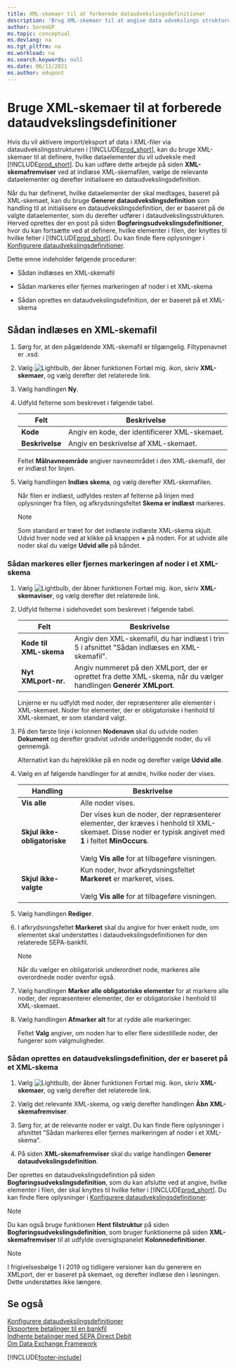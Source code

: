```yaml
---
title: XML-skemaer til at forberede dataudvekslingsdefinitioner
description: 'Brug XML-skemaer til at angive data udvekslings strukturen for at definere, hvilke dataelementer du vil udveksle med.'
author: SorenGP
ms.topic: conceptual
ms.devlang: na
ms.tgt_pltfrm: na
ms.workload: na
ms.search.keywords: null
ms.date: 06/11/2021
ms.author: edupont
---
```

# <a name="use-xml-schemas-to-prepare-data-exchange-definitions"></a><a name="use-xml-schemas-to-prepare-data-exchange-definitions"></a><a name="use-xml-schemas-to-prepare-data-exchange-definitions"></a>Bruge XML-skemaer til at forberede dataudvekslingsdefinitioner

Hvis du vil aktivere import/eksport af data i XML-filer via dataudvekslingsstrukturen i [!INCLUDE[prod_short](includes/prod_short.md)], kan du bruge XML-skemaer til at definere, hvilke dataelementer du vil udveksle med [!INCLUDE[prod_short](includes/prod_short.md)]. Du kan udføre dette arbejde på siden **XML-skemafremviser** ved at indlæse XML-skemafilen, vælge de relevante dataelementer og derefter initialisere en dataudvekslingsdefinition.  

 Når du har defineret, hvilke dataelementer der skal medtages, baseret på XML-skemaet, kan du bruge **Generer dataudvekslingsdefinition** som handling til at initialisere en dataudvekslingsdefinition, der er baseret på de valgte dataelementer, som du derefter udfører i dataudvekslingsstrukturen. Herved oprettes der en post på siden **Bogføringsudvekslingsdefinitioner**, hvor du kan fortsætte ved at definere, hvilke elementer i filen, der knyttes til hvilke felter i [!INCLUDE[prod_short](includes/prod_short.md)]. Du kan finde flere oplysninger i [Konfigurere dataudvekslingsdefinitioner](across-how-to-set-up-data-exchange-definitions.md).  

 Dette emne indeholder følgende procedurer:  

- Sådan indlæses en XML-skemafil  

- Sådan markeres eller fjernes markeringen af noder i et XML-skema  

- Sådan oprettes en dataudvekslingsdefinition, der er baseret på et XML-skema  

## <a name="to-load-an-xml-schema-file"></a><a name="to-load-an-xml-schema-file"></a><a name="to-load-an-xml-schema-file"></a>Sådan indlæses en XML-skemafil

1. Sørg for, at den pågældende XML-skemafil er tilgængelig. Filtypenavnet er .xsd.  

2. Vælg ![Lightbulb, der åbner funktionen Fortæl mig.](media/ui-search/search_small.png "Fortæl mig, hvad du vil foretage dig") ikon, skriv **XML-skemaer**, og vælg derefter det relaterede link.  

3. Vælg handlingen **Ny**.  

4. Udfyld felterne som beskrevet i følgende tabel.  

    |Felt|Beskrivelse|  
    |---------------------------------|---------------------------------------|  
    |**Kode**|Angiv en kode, der identificerer XML-skemaet.|  
    |**Beskrivelse**|Angiv en beskrivelse af XML-skemaet.|  

     Feltet **Målnavneområde** angiver navneområdet i den XML-skemafil, der er indlæst for linjen.  

5. Vælg handlingen **Indlæs skema**, og vælg derefter XML-skemafilen.  

     Når filen er indlæst, udfyldes resten af felterne på linjen med oplysninger fra filen, og afkrydsningsfeltet **Skema er indlæst** markeres.  

    > [!NOTE]  
    >  Som standard er træet for det indlæste indlæste XML-skema skjult. Udvid hver node ved at klikke på knappen **+** på noden. For at udvide alle noder skal du vælge **Udvid alle** på båndet.  

### <a name="to-select-or-clear-nodes-in-an-xml-schema"></a><a name="to-select-or-clear-nodes-in-an-xml-schema"></a><a name="to-select-or-clear-nodes-in-an-xml-schema"></a>Sådan markeres eller fjernes markeringen af noder i et XML-skema

1. Vælg ![Lightbulb, der åbner funktionen Fortæl mig.](media/ui-search/search_small.png "Fortæl mig, hvad du vil foretage dig") ikon, skriv **XML-skemaviser**, og vælg derefter det relaterede link.  

2. Udfyld felterne i sidehovedet som beskrevet i følgende tabel.  

    |Felt|Beskrivelse|  
    |---------------------------------|---------------------------------------|  
    |**Kode til XML-skema**|Angiv den XML-skemafil, du har indlæst i trin 5 i afsnittet "Sådan indlæses en XML-skemafil".|  
    |**Nyt XMLport-nr.**|Angiv nummeret på den XMLport, der er oprettet fra dette XML-skema, når du vælger handlingen **Generér XMLport**.|  

     Linjerne er nu udfyldt med noder, der repræsenterer alle elementer i XML-skemaet. Noder for elementer, der er obligatoriske i henhold til XML-skemaet, er som standard valgt.  

3. På den første linje i kolonnen **Nodenavn** skal du udvide noden **Dokument** og derefter gradvist udvide underliggende noder, du vil gennemgå.  

     Alternativt kan du højreklikke på en node og derefter vælge **Udvid alle**.  

4. Vælg en af følgende handlinger for at ændre, hvilke noder der vises.  

    |**Handling**|Beskrivelse|  
    |----------------|---------------------------------------|  
    |**Vis alle**|Alle noder vises.|  
    |**Skjul ikke-obligatoriske**|Der vises kun de noder, der repræsenterer elementer, der kræves i henhold til XML-skemaet. Disse noder er typisk angivet med **1** i feltet **MinOccurs**.<br /><br /> Vælg **Vis alle** for at tilbageføre visningen.|  
    |**Skjul ikke-valgte**|Kun noder, hvor afkrydsningsfeltet **Markeret** er markeret, vises.<br /><br /> Vælg **Vis alle** for at tilbageføre visningen.|  

5. Vælg handlingen **Rediger**.  

6. I afkrydsningsfeltet **Markeret** skal du angive for hver enkelt node, om elementet skal understøttes i dataudvekslingsdefinitionen for den relaterede SEPA-bankfil.  

    > [!NOTE]  
    >  Når du vælger en obligatorisk underordnet node, markeres alle overordnede noder ovenfor også.  

7. Vælg handlingen **Marker alle obligatoriske elementer** for at markere alle noder, der repræsenterer elementer, der er obligatoriske i henhold til XML-skemaet.  

8. Vælg handlingen **Afmarker alt** for at rydde alle markeringer.  

     Feltet **Valg** angiver, om noden har to eller flere sidestillede noder, der fungerer som valgmuligheder.  

### <a name="to-generate-a-data-exchange-definition-that-is-based-on-an-xml-schema"></a><a name="to-generate-a-data-exchange-definition-that-is-based-on-an-xml-schema"></a><a name="to-generate-a-data-exchange-definition-that-is-based-on-an-xml-schema"></a>Sådan oprettes en dataudvekslingsdefinition, der er baseret på et XML-skema

1. Vælg ![Lightbulb, der åbner funktionen Fortæl mig.](media/ui-search/search_small.png "Fortæl mig, hvad du vil foretage dig") ikon, skriv **XML-skemaer**, og vælg derefter det relaterede link.  

2. Vælg det relevante XML-skema, og vælg derefter handlingen **Åbn XML-skemafremviser**.  

3. Sørg for, at de relevante noder er valgt. Du kan finde flere oplysninger i afsnittet "Sådan markeres eller fjernes markeringen af noder i et XML-skema".  

4. På siden **XML-skemafremviser** skal du vælge handlingen **Generer dataudvekslingsdefinition**.  

 Der oprettes en dataudvekslingsdefinition på siden **Bogføringsudvekslingsdefinition**, som du kan afslutte ved at angive, hvilke elementer i filen, der skal knyttes til hvilke felter i [!INCLUDE[prod_short](includes/prod_short.md)]. Du kan finde flere oplysninger i [Konfigurere dataudvekslingsdefinitioner](across-how-to-set-up-data-exchange-definitions.md).  

> [!NOTE]  
> Du kan også bruge funktionen **Hent filstruktur** på siden **Bogføringsudvekslingsdefinition**, som bruger funktionerne på siden **XML-skemafremviser** til at udfylde oversigtspanelet **Kolonnedefinitioner**.  

> [!NOTE]
> I frigivelsesbølge 1 i 2019 og tidligere versioner kan du generere en XMLport, der er baseret på skemaet, og derefter indlæse den i løsningen. Dette understøttes ikke længere.

## <a name="see-also"></a><a name="see-also"></a><a name="see-also"></a>Se også

[Konfigurere dataudvekslingsdefinitioner](across-how-to-set-up-data-exchange-definitions.md)  
[Eksportere betalinger til en bankfil](finance-make-payments-with-bank-data-conversion-service-or-sepa-credit-transfer.md#exporting-payments-to-a-bank-file)  
[Indhente betalinger med SEPA Direct Debit](finance-collect-payments-with-sepa-direct-debit.md)  
[Om Data Exchange Framework](across-about-the-data-exchange-framework.md)  


[!INCLUDE[footer-include](includes/footer-banner.md)]
